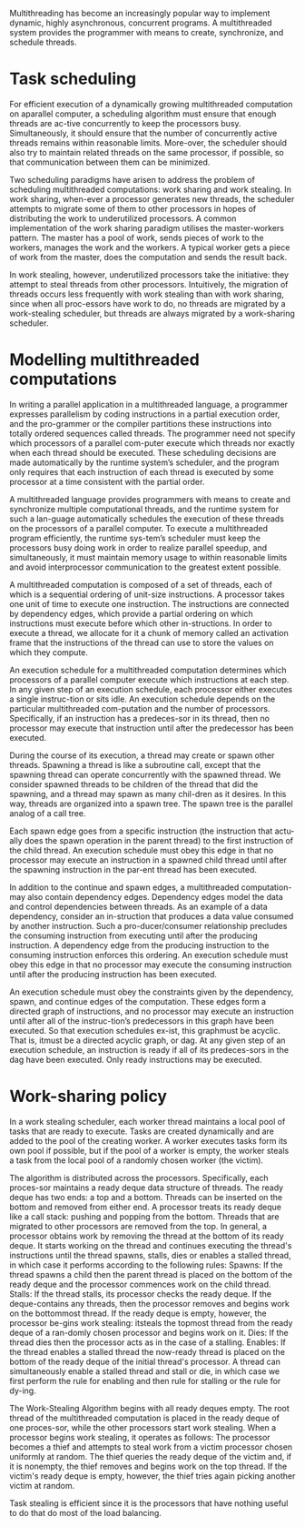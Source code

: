 Multithreading has become an increasingly popular way to implement dynamic, highly asynchronous, concurrent programs. A multithreaded system provides the programmer with means to create, synchronize, and schedule threads.

# Task scheduling #

For efficient execution of a dynamically growing multithreaded computation on aparallel computer, a scheduling algorithm must ensure that enough threads are ac-tive concurrently to keep the processors busy. Simultaneously, it should ensure that the number of concurrently active threads remains within reasonable limits. More-over, the scheduler should also try to maintain related threads on the same processor, if possible, so that communication between them can be minimized.

Two scheduling paradigms have arisen to address the problem of scheduling multithreaded computations: work sharing and work stealing. In work sharing, when-ever a processor generates new threads, the scheduler attempts to migrate some of them to other processors in hopes of distributing the work to underutilized processors. A common implementation of the work sharing paradigm utilises the master-workers pattern. The master has a pool of work, sends pieces of work to the workers, manages the work and the workers. A typical worker gets a piece of work from the master, does the computation and sends the result back.

In work stealing, however, underutilized processors take the initiative: they attempt to steal threads from other processors. Intuitively, the migration of threads occurs less frequently with work stealing than with work sharing, since when all proc-essors have work to do, no threads are migrated by a work-stealing scheduler, but threads are always migrated by a work-sharing scheduler.

# Modelling multithreaded computations #

In writing a parallel application in a multithreaded language, a programmer expresses parallelism by coding instructions in a partial execution order, and the pro-grammer or the compiler partitions these instructions into totally ordered sequences called threads. The programmer need not specify which processors of a parallel com-puter execute which threads nor exactly when each thread should be executed. These scheduling decisions are made automatically by the runtime system’s scheduler, and the program only requires that each instruction of each thread is executed by some processor at a time consistent with the partial order.

A multithreaded language provides programmers with means to create and synchronize multiple computational threads, and the runtime system for such a lan-guage automatically schedules the execution of these threads on the processors of a parallel computer. To execute a multithreaded program efficiently, the runtime sys-tem’s scheduler must keep the processors busy doing work in order to realize parallel speedup, and simultaneously, it must maintain memory usage to within reasonable limits and avoid interprocessor communication to the greatest extent possible.

A multithreaded computation is composed of a set of threads, each of which is a sequential ordering of unit-size instructions. A processor takes one unit of time to execute one instruction. The instructions are connected by dependency edges, which provide a partial ordering on which instructions must execute before which other in-structions. In order to execute a thread, we allocate for it a chunk of memory called an activation frame that the instructions of the thread can use to store the values on which they compute.

An execution schedule for a multithreaded computation determines which processors of a parallel computer execute which instructions at each step. In any given step of an execution schedule, each processor either executes a single instruc-tion or sits idle. An execution schedule depends on the particular multithreaded com-putation and the number of processors. Specifically, if an instruction has a predeces-sor in its thread, then no processor may execute that instruction until after the predecessor has been executed.

During the course of its execution, a thread may create or spawn other threads. Spawning a thread is like a subroutine call, except that the spawning thread can operate concurrently with the spawned thread. We consider spawned threads to be children of the thread that did the spawning, and a thread may spawn as many chil-dren as it desires. In this way, threads are organized into a spawn tree. The spawn tree is the parallel analog of a call tree.

Each spawn edge goes from a specific instruction (the instruction that actu-ally does the spawn operation in the parent thread) to the first instruction of the child thread. An execution schedule must obey this edge in that no processor may execute an instruction in a spawned child thread until after the spawning instruction in the par-ent thread has been executed.

In addition to the continue and spawn edges, a multithreaded computation-may also contain dependency edges. Dependency edges model the data and control dependencies between threads. As an example of a data dependency, consider an in-struction that produces a data value consumed by another instruction. Such a pro-ducer/consumer relationship precludes the consuming instruction from executing until after the producing instruction. A dependency edge from the producing instruction to the consuming instruction enforces this ordering. An execution schedule must obey this edge in that no processor may execute the consuming instruction until after the producing instruction has been executed.

An execution schedule must obey the constraints given by the dependency, spawn, and continue edges of the computation. These edges form a directed graph of instructions, and no processor may execute an instruction until after all of the instruc-tion’s predecessors in this graph have been executed. So that execution schedules ex-ist, this graphmust be acyclic. That is, itmust be a directed acyclic graph, or dag. At any given step of an execution schedule, an instruction is ready if all of its predeces-sors in the dag have been executed. Only ready instructions may be executed.

# Work-sharing policy #

In a work stealing scheduler, each worker thread maintains a local pool of tasks that are ready to execute. Tasks are created dynamically and are added to the pool of the creating worker. A worker executes tasks form its own pool if possible, but if the pool of a worker is empty, the worker steals a task from the local pool of a randomly chosen worker (the victim).

The algorithm is distributed across the processors. Specifically, each proces-sor maintains a ready deque data structure of threads. The ready deque has two ends: a top and a bottom. Threads can be inserted on the bottom and removed from either end. A processor treats its ready deque like a call stack: pushing and popping from the bottom. Threads that are migrated to other processors are removed from the top. In general, a processor obtains work by removing the thread at the bottom of its ready deque. It starts working on the thread and continues executing the thread's instructions until the thread spawns, stalls, dies or enables a stalled thread, in which case it performs according to the following rules:
Spawns: If the thread spawns a child then the parent thread is placed on the bottom of the ready deque and the processor commences work on the child thread.
Stalls: If the thread stalls, its processor checks the ready deque. If the deque-contains any threads, then the processor removes and begins work on the bottommost thread. If the ready deque is empty, however, the processor be-gins work stealing: itsteals the topmost thread from the ready deque of a ran-domly chosen processor and begins work on it.
Dies: If the thread dies then the processor acts as in the case of a stalling.
Enables: If the thread enables a stalled thread the now-ready thread is placed on the bottom of the ready deque of the initial thread's processor. A thread can simultaneously enable a stalled thread and stall or die, in which case we first perform the rule for enabling and then rule for stalling or the rule for dy-ing.

The Work-Stealing Algorithm begins with all ready deques empty. The root thread of the multithreaded computation is placed in the ready deque of one proces-sor, while the other processors start work stealing. When a processor begins work stealing, it operates as follows: The processor becomes a thief and attempts to steal work from a victim processor chosen uniformly at random. The thief queries the ready deque of the victim and, if it is nonempty, the thief removes and begins work on the top thread. If the victim's ready deque is empty, however, the thief tries again picking another victim at random.

Task stealing is efficient since it is the processors that have nothing useful to do that do most of the load balancing.